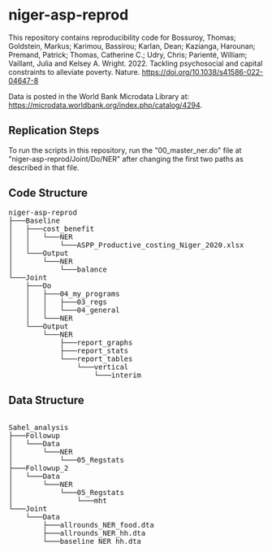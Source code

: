 # niger-asp-reprod
This repository contains reproducibility code for Bossuroy, Thomas; Goldstein, Markus; Karimou, Bassirou; Karlan, Dean; Kazianga, Harounan; Premand, Patrick; Thomas, Catherine C.; Udry, Chris; Parienté, William; Vaillant, Julia and Kelsey A. Wright. 2022. Tackling psychosocial and capital constraints to alleviate poverty. Nature. https://doi.org/10.1038/s41586-022-04647-8


Data is posted in the World Bank Microdata Library at: https://microdata.worldbank.org/index.php/catalog/4294.

## Replication Steps
To run the scripts in this repository, run the "00_master_ner.do" file at "niger-asp-reprod/Joint/Do/NER" after changing the first two paths as described in that file.

## Code Structure
<pre>
niger-asp-reprod  
├───Baseline  
│   ├───cost_benefit
│   │   └───NER
│   │       └───ASPP_Productive_costing_Niger_2020.xlsx  
│   └───Output  
│       └───NER  
│           └───balance  
└───Joint  
    ├───Do  
    │   ├───04_my_programs
    │   │   ├───03_regs
    │   │   └───04_general
    │   └───NER
    └───Output
        └───NER
            ├───report_graphs
            ├───report_stats
            └───report_tables
                └───vertical
                    └───interim
</pre>


## Data Structure
<pre>

Sahel_analysis
├───Followup
│   └───Data
│       └───NER
│           └───05_Regstats
├───Followup_2
│   └───Data
│       └───NER
│           └───05_Regstats
│               └───mht
└───Joint
    └───Data
        ├───allrounds_NER_food.dta
        ├───allrounds_NER_hh.dta
        └───baseline_NER_hh.dta
</pre>

